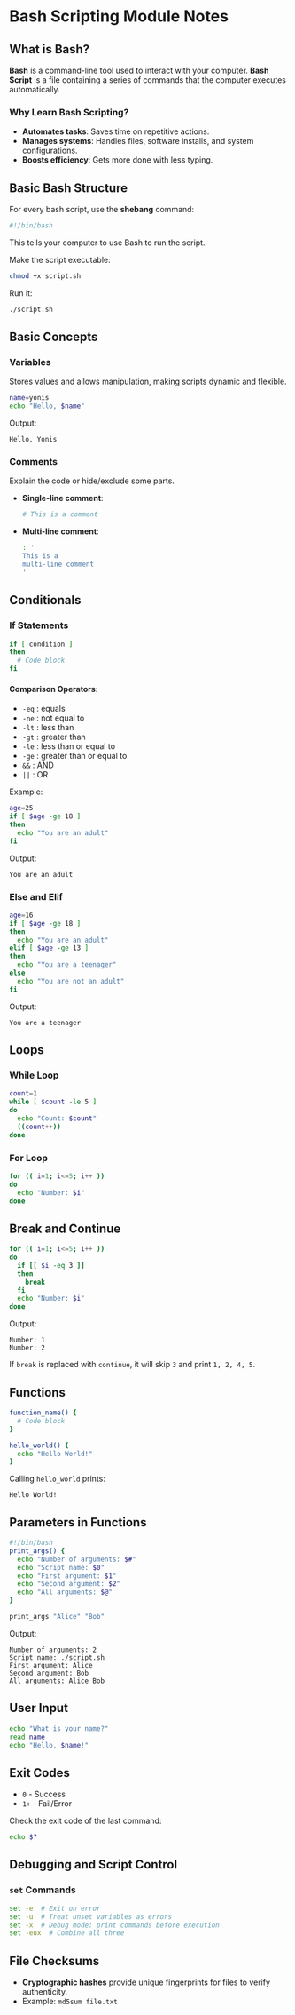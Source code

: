 # Bash Scripting Module Notes

## What is Bash?
**Bash** is a command-line tool used to interact with your computer.
**Bash Script** is a file containing a series of commands that the computer executes automatically.

### Why Learn Bash Scripting?
- **Automates tasks**: Saves time on repetitive actions.
- **Manages systems**: Handles files, software installs, and system configurations.
- **Boosts efficiency**: Gets more done with less typing.

## Basic Bash Structure
For every bash script, use the **shebang** command:
```bash
#!/bin/bash
```
This tells your computer to use Bash to run the script.

Make the script executable:
```bash
chmod +x script.sh
```
Run it:
```bash
./script.sh
```

## Basic Concepts
### Variables
Stores values and allows manipulation, making scripts dynamic and flexible.
```bash
name=yonis
echo "Hello, $name"
```
Output:
```
Hello, Yonis
```

### Comments
Explain the code or hide/exclude some parts.
- **Single-line comment**:
  ```bash
  # This is a comment
  ```
- **Multi-line comment**:
  ```bash
  : ' 
  This is a 
  multi-line comment 
  '
  ```

## Conditionals
### If Statements
```bash
if [ condition ]
then
  # Code block
fi
```
#### Comparison Operators:
- `-eq` : equals
- `-ne` : not equal to
- `-lt` : less than
- `-gt` : greater than
- `-le` : less than or equal to
- `-ge` : greater than or equal to
- `&&` : AND
- `||` : OR

Example:
```bash
age=25
if [ $age -ge 18 ]
then
  echo "You are an adult"
fi
```
Output:
```
You are an adult
```

### Else and Elif
```bash
age=16
if [ $age -ge 18 ]
then
  echo "You are an adult"
elif [ $age -ge 13 ]
then
  echo "You are a teenager"
else
  echo "You are not an adult"
fi
```
Output:
```
You are a teenager
```

## Loops
### While Loop
```bash
count=1
while [ $count -le 5 ]
do
  echo "Count: $count"
  ((count++))
done
```

### For Loop
```bash
for (( i=1; i<=5; i++ ))
do
  echo "Number: $i"
done
```

## Break and Continue
```bash
for (( i=1; i<=5; i++ ))
do
  if [[ $i -eq 3 ]]
  then
    break
  fi
  echo "Number: $i"
done
```
Output:
```
Number: 1
Number: 2
```

If `break` is replaced with `continue`, it will skip `3` and print `1, 2, 4, 5`.

## Functions
```bash
function_name() {
  # Code block
}

hello_world() {
  echo "Hello World!"
}
```
Calling `hello_world` prints:
```
Hello World!
```

## Parameters in Functions
```bash
#!/bin/bash
print_args() {
  echo "Number of arguments: $#"
  echo "Script name: $0"
  echo "First argument: $1"
  echo "Second argument: $2"
  echo "All arguments: $@"
}

print_args "Alice" "Bob"
```
Output:
```
Number of arguments: 2
Script name: ./script.sh
First argument: Alice
Second argument: Bob
All arguments: Alice Bob
```

## User Input
```bash
echo "What is your name?"
read name
echo "Hello, $name!"
```

## Exit Codes
- `0` - Success
- `1+` - Fail/Error

Check the exit code of the last command:
```bash
echo $?
```

## Debugging and Script Control
### `set` Commands
```bash
set -e  # Exit on error
set -u  # Treat unset variables as errors
set -x  # Debug mode: print commands before execution
set -eux  # Combine all three
```

## File Checksums
- **Cryptographic hashes** provide unique fingerprints for files to verify authenticity.
- Example: `md5sum file.txt`
